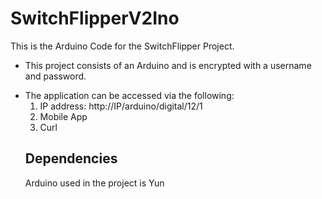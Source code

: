 # SwitchFlipperV2Ino

This is the Arduino Code for the SwitchFlipper Project.

<ul>
    <li> This project consists of an Arduino and is encrypted with a username and password.</li>
</ul>
<ul>
    <li> The application can be accessed via the following:
        <ol>
            <li> IP address: http://IP/arduino/digital/12/1 </li>
            <li> Mobile App </li>
            <li> Curl </li>
        </ol>
    </li>

## Dependencies
Arduino used in the project is Yun